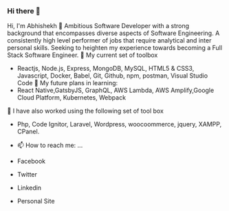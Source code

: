 ### Hi there 👋

Hi, I'm Abhishekh 👋
Ambitious Software Developer with a strong background that encompasses diverse aspects of Software Engineering. A consistently high level performer of jobs that require analytical and inter personal skills. Seeking to heighten my experience towards becoming a Full Stack Software Engineer.
🌱 My current set of toolbox
- Reactjs, Node.js, Express, MongoDB, MySQL, HTML5 & CSS3, Javascript, Docker, Babel, Git, Github, npm, postman, Visual Studio Code
🌱 My future plans in learning:
- React Native,GatsbyJS, GraphQL, AWS Lambda, AWS Amplify,Google Cloud Platform, Kubernetes, Webpack

🌱 I have also worked using the following set of tool box
- Php, Code Ignitor, Laravel, Wordpress, woocoommerce, jquery, XAMPP, CPanel.

- 📫 How to reach me: ...
- Facebook
- Twitter
- Linkedin
- Personal Site
